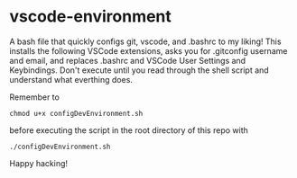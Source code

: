 # vscode-environment
A bash file that quickly configs git, vscode, and .bashrc to my liking! This installs the following VSCode extensions, asks you for .gitconfig username and email, and replaces .bashrc and VSCode User Settings and Keybindings. Don't execute until you read through the shell script and understand what everthing does.

Remember to

`chmod u+x configDevEnvironment.sh`

before executing the script in the root directory of this repo with

`./configDevEnvironment.sh`

Happy hacking!
